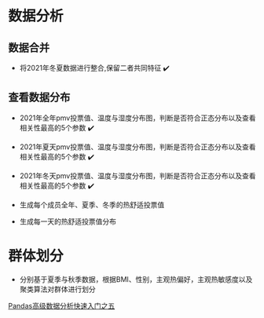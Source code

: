 # 数据分析

## 数据合并
- 将2021年冬夏数据进行整合,保留二者共同特征 ✔️

## 查看数据分布
- 2021年全年pmv投票值、温度与湿度分布图，判断是否符合正态分布以及查看相关性最高的5个参数 ✔️
- 2021年夏天pmv投票值、温度与湿度分布图，判断是否符合正态分布以及查看相关性最高的5个参数 ✔️
- 2021年冬天pmv投票值、温度与湿度分布图，判断是否符合正态分布以及查看相关性最高的5个参数 ✔️
- 生成每个成员全年、夏季、冬季的热舒适投票值 

- 生成每一天的热舒适投票值分布

# 群体划分
- 分别基于夏季与秋季数据，根据BMI、性别，主观热偏好，主观热敏感度以及聚类算法对群体进行划分


[Pandas高级数据分析快速入门之五](https://blog.csdn.net/xiaoyw71/article/details/120094548)
